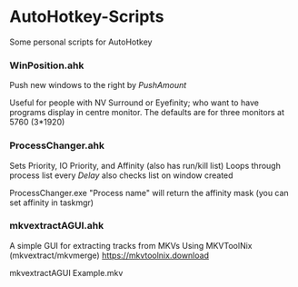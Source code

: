 # AutoHotkey-Scripts
Some personal scripts for AutoHotkey

### WinPosition.ahk
Push new windows to the right by *PushAmount*

Useful for people with NV Surround or Eyefinity;
who want to have programs display in centre monitor.
The defaults are for three monitors at 5760 (3*1920)

### ProcessChanger.ahk
Sets Priority, IO Priority, and Affinity (also has run/kill list)
Loops through process list every *Delay*
also checks list on window created

ProcessChanger.exe "Process name" will return the affinity mask
(you can set affinity in taskmgr)

### mkvextractAGUI.ahk
A simple GUI for extracting tracks from MKVs
Using MKVToolNix (mkvextract/mkvmerge)
https://mkvtoolnix.download

mkvextractAGUI Example.mkv
